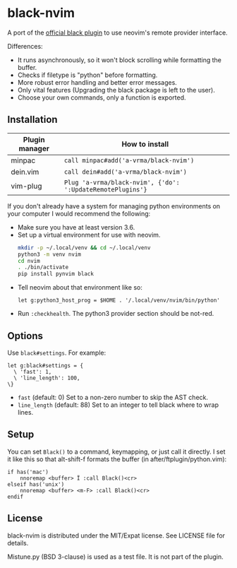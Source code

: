 black-nvim
==========
A port of the [official black plugin][1] to use neovim's remote provider interface.

Differences:
- It runs asynchronously, so it won't block scrolling while formatting the buffer.
- Checks if filetype is "python" before formatting.
- More robust error handling and better error messages.
- Only vital features (Upgrading the black package is left to the user).
- Choose your own commands, only a function is exported.

[1]: https://github.com/ambv/black/tree/master/plugin/black.vim

Installation
------------
| Plugin manager | How to install                                             |
|----------------|------------------------------------------------------------|
| minpac         | `call minpac#add('a-vrma/black-nvim')`                     |
| dein.vim       | `call dein#add('a-vrma/black-nvim')`                       |
| vim-plug       | `Plug 'a-vrma/black-nvim', {'do': ':UpdateRemotePlugins'}` |

If you don't already have a system for managing python environments on your computer
I would recommend the following:

- Make sure you have at least version 3.6.
- Set up a virtual environment for use with neovim.
  ```sh
  mkdir -p ~/.local/venv && cd ~/.local/venv
  python3 -m venv nvim
  cd nvim
  . ./bin/activate
  pip install pynvim black
  ```
- Tell neovim about that environment like so:
  ```vim
  let g:python3_host_prog = $HOME . '/.local/venv/nvim/bin/python'
  ```
- Run `:checkhealth`. The python3 provider section should be not-red.

Options
-------
Use `black#settings`. For example:

```vim
let g:black#settings = {
  \ 'fast': 1,
  \ 'line_length': 100,
\}
```

- `fast` (default: 0)
  Set to a non-zero number to skip the AST check.
- `line_length` (default: 88)
  Set to an integer to tell black where to wrap lines.

Setup
-----
You can set `Black()` to a command, keymapping, or just call it directly.
I set it like this so that alt-shift-f formats the buffer
(in after/ftplugin/python.vim):

```vim
if has('mac')
    nnoremap <buffer> Ï :call Black()<cr>
elseif has('unix')
    nnoremap <buffer> <m-F> :call Black()<cr>
endif
```

License
-------
black-nvim is distributed under the MIT/Expat license.
See LICENSE file for details.

Mistune.py (BSD 3-clause) is used as a test file. It is not part of the plugin.
